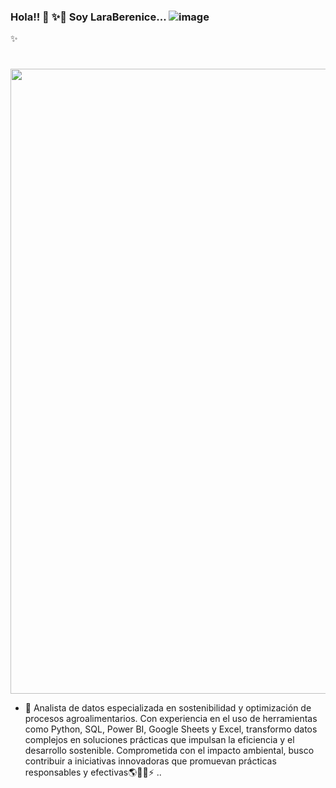 ### Hola!! 👋 ✨🔭 Soy LaraBerenice... ![image](https://github.com/user-attachments/assets/8f703bec-42ae-43e1-a714-c08a4cf86d9b)
 ✨

<!DOCTYPE html>
<html lang="es">
<head>
    <meta charset="UTF-8">
    <meta name="viewport" content="width=device-width, initial-scale=1.0">
</head>
<body>
    <h1> </h1>
    <img src="https://digital.agrishow.com.br/sites/agrishow.com/files/shutterstock_1396252643.jpg" width="1000">
</body>
</html>


- 🌱 Analista de datos especializada en sostenibilidad y optimización de procesos agroalimentarios. Con experiencia en el uso de herramientas como Python, SQL, Power BI, Google Sheets y Excel, transformo datos complejos en soluciones prácticas que impulsan la eficiencia y el desarrollo sostenible. Comprometida con el impacto ambiental, busco contribuir a iniciativas innovadoras que promuevan prácticas responsables y efectivas🌎🍃😄⚡ ..
